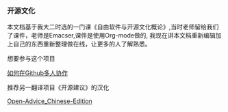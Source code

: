 ### 开源文化

本文档基于我大二时选的一门课《自由软件与开源文化概论》,当时老师留给我们了课件，老师是Emacser,课件是使用Org-mode做的,
我现在讲本文档重新编辑加上自己的东西重新整理做在线，让更多的人了解熟悉。

想要参与这个项目

[如何在Github多人协作](https://gist.github.com/4378619)

推荐另一翻译项目《开源建议》的汉化

[Open-Advice_Chinese-Edition](https://github.com/zwz/Open-Advice_Chinese-Edition)

